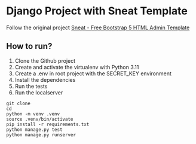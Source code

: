 # Django Project with Sneat Template

Follow the original project [Sneat - Free Bootstrap 5 HTML Admin Template](https://github.com/themeselection/sneat-html-admin-template-free)

## How to run?
1. Clone the Github project
2. Create and activate the virtualenv with Python 3.11
3. Create a .env in root project with the SECRET_KEY environment
4. Install the dependencies
5. Run the tests
6. Run the localserver

```
git clone 
cd
python -m venv .venv
source .venv/bin/activate
pip install -r requirements.txt
python manage.py test
python manage.py runserver
```
